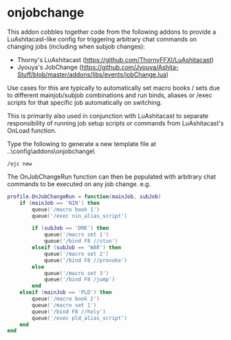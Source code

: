 # onjobchange

This addon cobbles together code from the following addons to provide a LuAshitacast-like config for triggering arbitrary chat commands on changing jobs (including when subjob changes):

* Thorny's LuAshitacast (https://github.com/ThornyFFXI/LuAshitacast)
* Jyouya's JobChange (https://github.com/Jyouya/Ashita-Stuff/blob/master/addons/libs/events/jobChange.lua) 

Use cases for this are typically to automatically set macro books / sets due to different mainjob/subjob combinations and run binds, aliases or /exec scripts for that specific job automatically on switching.

This is primarily also used in conjunction with LuAshitacast to separate responsibility of running job setup scripts or commands from LuAshitacast's OnLoad function.

Type the following to generate a new template file at ..\\config\\addons\\onjobchange\\
```
/ojc new
```

The OnJobChangeRun function can then be populated with arbitrary chat commands to be executed on any job change. e.g.
```lua
profile.OnJobChangeRun = function(mainJob, subJob)
    if (mainJob == 'NIN') then
        queue('/macro book 1')
        queue('/exec nin_alias_script')

        if (subJob == 'DRK') then
            queue('/macro set 1')
            queue('/bind F8 //stun')
        elseif (subJob == 'WAR') then
            queue('/macro set 2')
            queue('/bind F8 //provoke')
        else
            queue('/macro set 3')
            queue('/bind F8 /jump')
        end
    elseif (mainJob == 'PLD') then
        queue('/macro book 2')
        queue('/macro set 1')
        queue('/bind F8 //holy')
        queue('/exec pld_alias_script')
    end
end
```
